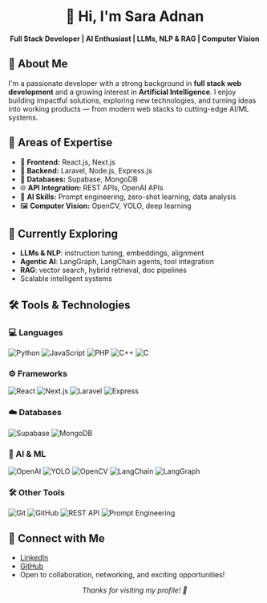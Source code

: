 <h1 align="center">👋 Hi, I'm Sara Adnan</h1>
<p align="center"><b>Full Stack Developer | AI Enthusiast | LLMs, NLP & RAG | Computer Vision</b></p>

## 📝 About Me

I'm a passionate developer with a strong background in **full stack web development** and a growing interest in **Artificial Intelligence**. I enjoy building impactful solutions, exploring new technologies, and turning ideas into working products — from modern web stacks to cutting-edge AI/ML systems.

## 🚀 Areas of Expertise

- 🧩 **Frontend:** React.js, Next.js  
- 🔧 **Backend:** Laravel, Node.js, Express.js  
- 💾 **Databases:** Supabase, MongoDB  
- 🌐 **API Integration:** REST APIs, OpenAI APIs  
- 🤖 **AI Skills:** Prompt engineering, zero-shot learning, data analysis  
- 🖼️ **Computer Vision:** OpenCV, YOLO, deep learning

## 🌱 Currently Exploring

- **LLMs & NLP**: instruction tuning, embeddings, alignment  
- **Agentic AI**: LangGraph, LangChain agents, tool integration  
- **RAG**: vector search, hybrid retrieval, doc pipelines  
- Scalable intelligent systems

## 🛠️ Tools & Technologies

### 💻 Languages

![Python](https://img.shields.io/badge/-Python-3776AB?logo=python&logoColor=white)
![JavaScript](https://img.shields.io/badge/-JavaScript-F7DF1E?logo=javascript&logoColor=black)
![PHP](https://img.shields.io/badge/-PHP-777BB4?logo=php&logoColor=white)
![C++](https://img.shields.io/badge/-C++-00599C?logo=c%2B%2B&logoColor=white)
![C](https://img.shields.io/badge/-C-00599C?logo=c&logoColor=white)

### ⚙️ Frameworks

![React](https://img.shields.io/badge/-React-61DAFB?logo=react&logoColor=black)
![Next.js](https://img.shields.io/badge/-Next.js-000000?logo=next.js&logoColor=white)
![Laravel](https://img.shields.io/badge/-Laravel-FF2D20?logo=laravel&logoColor=white)
![Express](https://img.shields.io/badge/-Express-000000?logo=express&logoColor=white)

### ☁️ Databases

![Supabase](https://img.shields.io/badge/-Supabase-3ECF8E?logo=supabase&logoColor=white)
![MongoDB](https://img.shields.io/badge/-MongoDB-47A248?logo=mongodb&logoColor=white)

### 🤖 AI & ML

![OpenAI](https://img.shields.io/badge/-OpenAI-412991?logo=openai&logoColor=white)
![YOLO](https://img.shields.io/badge/-YOLO-FF8000?logoColor=white)
![OpenCV](https://img.shields.io/badge/-OpenCV-5C3EE8?logo=opencv&logoColor=white)
![LangChain](https://img.shields.io/badge/-LangChain-333333?logo=data:image/svg+xml;base64,PHN2ZyBmaWxsPSIjZmZmIiBoZWlnaHQ9IjE2IiB3aWR0aD0iMTYiPjwvc3ZnPg==&logoColor=white)
![LangGraph](https://img.shields.io/badge/-LangGraph-000000?logo=data:image/svg+xml;base64,PHN2ZyBmaWxsPSIjZmZmIiBoZWlnaHQ9IjE2IiB3aWR0aD0iMTYiPjwvc3ZnPg==&logoColor=white)

### 🛠️ Other Tools

![Git](https://img.shields.io/badge/-Git-F05032?logo=git&logoColor=white)
![GitHub](https://img.shields.io/badge/-GitHub-181717?logo=github&logoColor=white)
![REST API](https://img.shields.io/badge/-REST%20APIs-02569B?logo=api&logoColor=white)
![Prompt Engineering](https://img.shields.io/badge/-Prompt%20Engineering-FF5733?logo=OpenAI&logoColor=white)

## 🤝 Connect with Me

- [LinkedIn](https://www.linkedin.com/in/sara-adnan-aa1181263/)  
- [GitHub](https://github.com/Saraadnan-sa)  
- Open to collaboration, networking, and exciting opportunities!

<p align="center"><i>Thanks for visiting my profile! 🚀</i></p>
